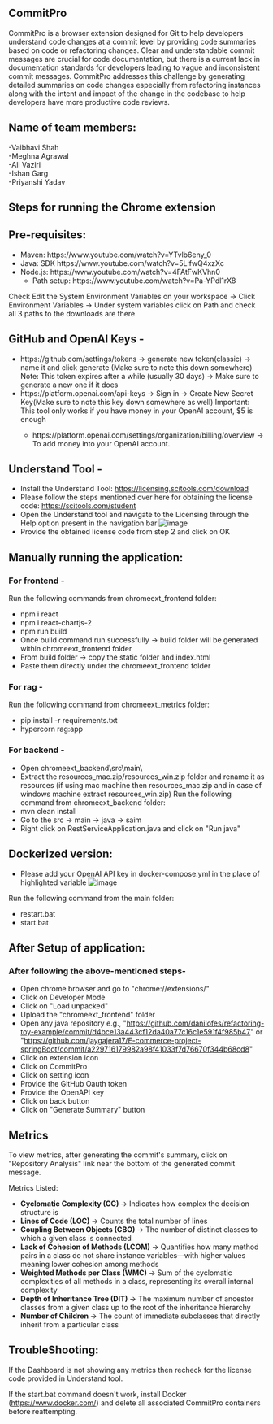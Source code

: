 ## CommitPro
CommitPro is a browser extension designed for Git to help developers understand code changes at a commit level by providing code summaries based on code or refactoring changes. Clear and understandable commit messages are crucial for code documentation, but there is a current lack in documentation standards for developers leading to vague and inconsistent commit messages. CommitPro addresses this challenge by generating detailed summaries on code changes especially from refactoring instances along with the intent and impact of the change in the codebase to help developers have more productive code reviews.
## Name of team members:
-Vaibhavi Shah <br/>
-Meghna Agrawal <br/>
-Ali Vaziri <br/>
-Ishan Garg <br/>
-Priyanshi Yadav <br/>
## Steps for running the Chrome extension
## Pre-requisites:
<ul>
  <li>Maven: https://www.youtube.com/watch?v=YTvlb6eny_0</li>
  <li>Java: SDK https://www.youtube.com/watch?v=5LlfwQ4xzXc</li>
  <li>Node.js: https://www.youtube.com/watch?v=4FAtFwKVhn0
  <ul>
  <li>Path setup: https://www.youtube.com/watch?v=Pa-YPdl1rX8</li>
  </ul></li>
</ul>
Check Edit the System Environment Variables on your workspace -> Click Environment Variables -> Under system variables click on Path and check all 3 paths to the downloads are there.

## GitHub and OpenAI Keys -
<ul>
  <li>https://github.com/settings/tokens -> generate new token(classic) -> name it and click generate (Make sure to note this down somewhere)
    Note: This token expires after a while (usually 30 days) -> Make sure to generate a new one if it does</li>
  <li>https://platform.openai.com/api-keys -> Sign in -> Create New Secret Key(Make sure to note this key down somewhere as well) Important: This tool only works if you have money in your OpenAI account, $5 is enough</li>
  <ul>
  <li> https://platform.openai.com/settings/organization/billing/overview -> To add money into your OpenAI account. 
  </ul></li>
</ul>

## Understand Tool -
- Install the Understand Tool: https://licensing.scitools.com/download
- Please follow the steps mentioned over here for obtaining the license code: https://scitools.com/student
- Open the Understand tool and navigate to the Licensing through the Help option present in the navigation bar
  ![image](https://github.com/user-attachments/assets/f5f6e549-6764-44d0-813f-752755f920bf)
- Provide the obtained license code from step 2 and click on OK
</ul>

## Manually running the application:
### For frontend -
Run the following commands from chromeext_frontend folder:
-	npm i react
-	npm i react-chartjs-2
-	npm run build
-	Once build command run successfully -> build folder will be generated within chromeext_frontend folder
-	From build folder -> copy the static folder and index.html
-	Paste them directly under the chromeext_frontend folder

### For rag -
Run the following command from chromeext_metrics folder:
-	pip install -r requirements.txt
-	hypercorn rag:app

### For backend -
- Open chromeext_backend\src\main\
- Extract the resources_mac.zip/resources_win.zip folder and rename it as resources (if using mac machine then resources_mac.zip and in case of windows machine extract resources_win.zip) Run the following command from chromeext_backend folder:
-	mvn clean install
-	Go to the src -> main -> java -> saim
-	Right click on RestServiceApplication.java and click on "Run java"

## Dockerized version:
- Please add your OpenAI API key in docker-compose.yml in the place of highlighted variable
  ![image](https://github.com/user-attachments/assets/bd1602a6-3648-42bd-8e2e-b73821bc919c)

Run the following command from the main folder:
- restart.bat
- start.bat

## After Setup of application:
### After following the above-mentioned steps-
- Open chrome browser and go to "chrome://extensions/"
- Click on Developer Mode
- Click on "Load unpacked"
- Upload the "chromeext_frontend" folder
- Open any java repository e.g., "https://github.com/danilofes/refactoring-toy-example/commit/d4bce13a443cf12da40a77c16c1e591f4f985b47" or "https://github.com/jaygajera17/E-commerce-project-springBoot/commit/a229716179982a98f41033f7d76670f344b68cd8"
- Click on extension icon
- Click on CommitPro
- Click on setting icon
- Provide the GitHub Oauth token
- Provide the OpenAPI key
- Click on back button
- Click on "Generate Summary" button

## Metrics
To view metrics, after generating the commit's summary, click on "Repository Analysis" link near the bottom of the generated commit message.

Metrics Listed: 
- <b> Cyclomatic Complexity (CC) </b> -> Indicates how complex the decision structure is
- <b> Lines of Code (LOC) </b> -> Counts the total number of lines
- <b> Coupling Between Objects (CBO) </b> -> The number of distinct classes to which a given class is connected
- <b> Lack of Cohesion of Methods (LCOM) </b> -> Quantifies how many method pairs in a class do not share instance variables—with higher values meaning lower cohesion among methods
- <b> Weighted Methods per Class (WMC) </b> -> Sum of the cyclomatic complexities of all methods in a class, representing its overall internal complexity
- <b> Depth of Inheritance Tree (DIT) </b> -> The maximum number of ancestor classes from a given class up to the root of the inheritance hierarchy
- <b> Number of Children </b> -> The count of immediate subclasses that directly inherit from a particular class

## TroubleShooting:
If the Dashboard is not showing any metrics then recheck for the license code provided in Understand tool.

If the start.bat command doesn't work, install Docker (https://www.docker.com/) and delete all associated CommitPro containers before reattempting. 
